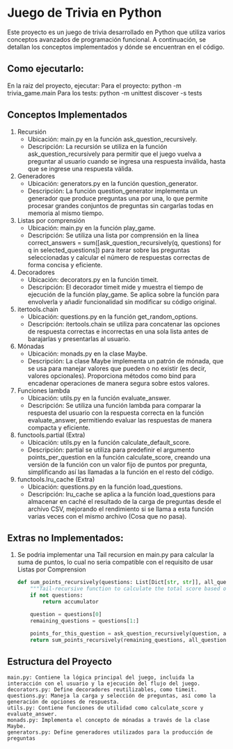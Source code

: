 # Juego de Trivia en Python
Este proyecto es un juego de trivia desarrollado en Python que utiliza varios conceptos avanzados de programación funcional. A continuación, se detallan los conceptos implementados y dónde se encuentran en el código.

## Como ejecutarlo:
En la raiz del proyecto, ejecutar: 
    Para el proyecto: python -m trivia_game.main
    Para los tests: python -m unittest discover -s tests

## Conceptos Implementados
1. Recursión
    * Ubicación: main.py en la función ask_question_recursively.
    * Descripción: La recursión se utiliza en la función ask_question_recursively para permitir que el juego vuelva a preguntar al usuario cuando se ingresa una respuesta inválida, hasta que se ingrese una respuesta válida.
2. Generadores
    * Ubicación: generators.py en la función question_generator.
    * Descripción: La función question_generator implementa un generador que produce preguntas una por una, lo que permite procesar grandes conjuntos de preguntas sin cargarlas todas en memoria al mismo tiempo.
3. Listas por comprensión
    * Ubicación: main.py en la función play_game.
    * Descripción: Se utiliza una lista por comprensión en la línea correct_answers = sum([ask_question_recursively(q, questions) for q in selected_questions]) para iterar sobre las preguntas seleccionadas y calcular el número de respuestas correctas de forma concisa y eficiente.
4. Decoradores
    * Ubicación: decorators.py en la función timeit.
    * Descripción: El decorador timeit mide y muestra el tiempo de ejecución de la función play_game. Se aplica sobre la función para envolverla y añadir funcionalidad sin modificar su código original.
5. itertools.chain
    * Ubicación: questions.py en la función get_random_options.
    * Descripción: itertools.chain se utiliza para concatenar las opciones de respuesta correctas e incorrectas en una sola lista antes de barajarlas y presentarlas al usuario.
6. Mónadas
    * Ubicación: monads.py en la clase Maybe.
    * Descripción: La clase Maybe implementa un patrón de mónada, que se usa para manejar valores que pueden o no existir (es decir, valores opcionales). Proporciona métodos como bind para encadenar operaciones de manera segura sobre estos valores.
7. Funciones lambda
    * Ubicación: utils.py en la función evaluate_answer.
    * Descripción: Se utiliza una función lambda para comparar la respuesta del usuario con la respuesta correcta en la función evaluate_answer, permitiendo evaluar las respuestas de manera compacta y eficiente.
8. functools.partial (Extra)
    * Ubicación: utils.py en la función calculate_default_score.
    * Descripción: partial se utiliza para predefinir el argumento points_per_question en la función calculate_score, creando una versión de la función con un valor fijo de puntos por pregunta, simplificando así las llamadas a la función en el resto del código.
9. functools.lru_cache (Extra)
    * Ubicación: questions.py en la función load_questions.
    * Descripción: lru_cache se aplica a la función load_questions para almacenar en caché el resultado de la carga de preguntas desde el archivo CSV, mejorando el rendimiento si se llama a esta función varias veces con el mismo archivo (Cosa que no pasa).

## Extras no Implementados:
1. Se podria implementar una Tail recursion en main.py para calcular la suma de puntos, lo cual no seria compatible con el requisito de usar Listas por Comprension
    ```python
    def sum_points_recursively(questions: List[Dict[str, str]], all_questions: List[Dict[str, str]], accumulator: int = 0) -> int:
        """Tail-recursive function to calculate the total score based on correct answers."""
        if not questions:
            return accumulator

        question = questions[0]
        remaining_questions = questions[1:]

        points_for_this_question = ask_question_recursively(question, all_questions)
        return sum_points_recursively(remaining_questions, all_questions, accumulator + points_for_this_question)


## Estructura del Proyecto
    main.py: Contiene la lógica principal del juego, incluida la interacción con el usuario y la ejecución del flujo del juego.
    decorators.py: Define decoradores reutilizables, como timeit.
    questions.py: Maneja la carga y selección de preguntas, así como la generación de opciones de respuesta.
    utils.py: Contiene funciones de utilidad como calculate_score y evaluate_answer.
    monads.py: Implementa el concepto de mónadas a través de la clase Maybe.
    generators.py: Define generadores utilizados para la producción de preguntas